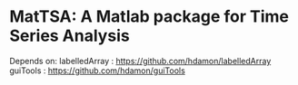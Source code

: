 # MatTSA: A Matlab package for Time Series Analysis

Depends on:
labelledArray : https://github.com/hdamon/labelledArray
guiTools      : https://github.com/hdamon/guiTools
